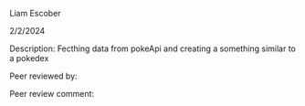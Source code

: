 Liam Escober

2/2/2024

Description: Fecthing data from pokeApi and creating a something similar to a pokedex

Peer reviewed by:

Peer review comment: 